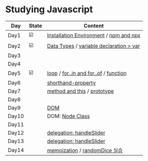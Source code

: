 # Studying Javascript  
| Day | State |     Content    |
|-----|-------|----------------|
|Day1|☑️|[Installation Environment](/javascript/1.basic/installation-environment.md) / [npm and npx](/javascript/1.basic/npm-npx.md)|
|Day2|☑️|[Data Types](/javascript/1.basic/types.js) / [variable declaration > var](/javascript/1.basic/var.md)|
|Day3|||
|Day4|||
|Day5|☑️|[loop](/javascript/loop/) / [for..in and for..of](/javascript/1.basic/for-in-of.md) / [function](/javascript/function/)|
|Day6||[shorthand-property](/javascript/1.basic/shorthand%20property.js)|
|Day7||[method and this](/javascript/object/method-this.md) / [prototype]()|
|Day8|||
|Day9||[DOM](/javascript/DOM/DOM.js)|
|Day10||DOM: [Node Class](/javascript/DOM/nodeClass.js)|
|Day11|||
|Day12||[delegation: handleSlider](/javascript/1.basic/delegation.js)|
|Day13||[delegation: handleSlider](/javascript/delegation/handleSlider.js)|
|Day14||[memoization](/javascript/2.intermediate/memorization.md) / [randomDice 실습](/javascript/2.intermediate/randomDice)|